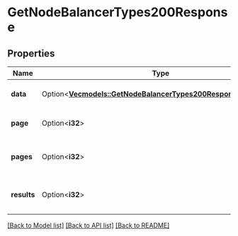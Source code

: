 # GetNodeBalancerTypes200Response

## Properties

Name | Type | Description | Notes
------------ | ------------- | ------------- | -------------
**data** | Option<[**Vec<models::GetNodeBalancerTypes200ResponseDataInner>**](get_node_balancer_types_200_response_data_inner.md)> | The NodeBalancer types. | [optional]
**page** | Option<**i32**> | __Read-only__ The current [page](https://techdocs.akamai.com/linode-api/reference/pagination). | [optional][readonly]
**pages** | Option<**i32**> | __Read-only__ The total number of [pages](https://techdocs.akamai.com/linode-api/reference/pagination). | [optional][readonly]
**results** | Option<**i32**> | __Read-only__ The total number of results. | [optional][readonly]

[[Back to Model list]](../README.md#documentation-for-models) [[Back to API list]](../README.md#documentation-for-api-endpoints) [[Back to README]](../README.md)



